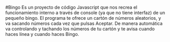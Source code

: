 #Bingo
Es un proyecto de código Javascript que nos recrea el funcionamiento interno a través de console (ya que no tiene interfaz) de un pequeño bingo. El programa te ofrece un cartón de números aleatorios, y va sacando números cada vez que pulsas Aceptar. De manera automática va controlando y tachando los números de tu cartón y te avisa cuando haces línea y cuando haces Bingo.

